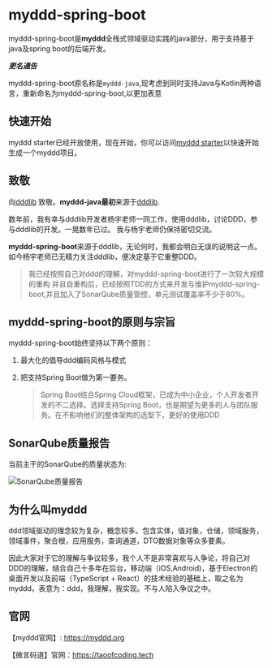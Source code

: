 # myddd-spring-boot

myddd-spring-boot是**myddd**全栈式领域驱动实践的java部分，用于支持基于java及spring boot的后端开发。

***更名通告***

myddd-spring-boot原名称是`myddd-java`,现考虑到同时支持Java与Kotlin两种语言，重新命名为myddd-spring-boot,以更加表意

## 快速开始

myddd starter已经开放使用，现在开始，你可以访问[myddd starter](https://starter.myddd.org)以快速开始生成一个myddd项目。

## 致敬

向[dddlib](https://github.com/dayatang/dddlib) 致敬。**myddd-java最初**来源于[dddlib](https://github.com/dayatang/dddlib).

数年前，我有幸与dddlib开发者杨宇老师一同工作，使用dddlib，讨论DDD，参与dddlib的开发。一晃数年已过。
我与杨宇老师仍保持密切交流。

**myddd-spring-boot**来源于dddlib，无论何时，我都会明白无误的说明这一点。 如今杨宇老师已无精力关注dddlib，便决定基于它重整DDD。

> 我已经按照自己对ddd的理解，对myddd-spring-boot进行了一次较大规模的重构
> 并且自重构后，已经按照TDD的方式来开发与维护myddd-spring-boot,并且加入了SonarQube质量管控，单元测试覆盖率不少于80%。

## myddd-spring-boot的原则与宗旨

myddd-spring-boot始终坚持以下两个原则：

1. 最大化的倡导ddd编码风格与模式

2. 把支持Spring Boot做为第一要务。

   > Spring Boot结合Spring Cloud框架，已成为中小企业，个人开发者开发的不二选择。选择支持Spring Boot，也是期望为更多的人与团队服务。在不影响他们的整体架构的选型下，更好的使用DDD

## SonarQube质量报告

当前主干的SonarQube的质量状态为:

![SonarQube质量报告](https://images.taoofcoding.tech/2021/11/sonar-data-of-myddd-java-2.0.0-snapshot.png)


## 为什么叫myddd

ddd领域驱动的理念较为复杂，概念较多。包含实体，值对象，仓储，领域服务，领域事件，聚合根，应用服务，查询通道，DTO数据对象等众多要素。

因此大家对于它的理解与争议较多，我个人不是非常喜欢与人争论，将自己对DDD的理解，结合自己十多年在后台，移动端（iOS,Android)，基于Electron的桌面开发以及前端（TypeScript + React）的技术经验的基础上，取之名为myddd，表意为：ddd，我理解，我实现。不与人陷入争议之中。


## 官网

【myddd官网】: https://myddd.org

【微言码道】官网：https://taoofcoding.tech